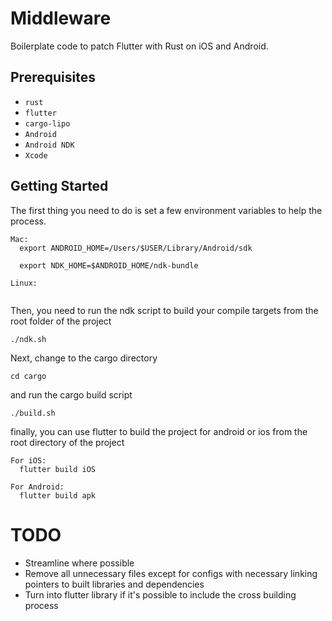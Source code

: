 # Middleware

Boilerplate code to patch Flutter with Rust on iOS and Android.

## Prerequisites

- `rust`
- `flutter`
- `cargo-lipo`
- `Android`
- `Android NDK`
- `Xcode`

## Getting Started

The first thing you need to do is set a few environment variables to help the process.
```
Mac:
  export ANDROID_HOME=/Users/$USER/Library/Android/sdk

  export NDK_HOME=$ANDROID_HOME/ndk-bundle
  
Linux:


```

Then, you need to run the ndk script to build your compile targets from the root folder of the project

`./ndk.sh`

Next, change to the cargo directory

`cd cargo`

and run the cargo build script

`./build.sh`

finally, you can use flutter to build the project for android or ios from the root directory of the project

```
For iOS:
  flutter build iOS

For Android:
  flutter build apk
```


# TODO
- Streamline where possible
- Remove all unnecessary files except for configs with necessary linking pointers to built libraries and dependencies
- Turn into flutter library if it's possible to include the cross building process
